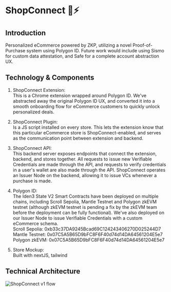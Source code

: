 # ShopConnect 🛒⚡

## Introduction
Personalized eCommerce powered by ZKP, utilizing a novel Proof-of-Purchase system using Polygon ID. Future work would include using Sismo for custom data attestation, and Safe for a complete account abstraction UX.

## Technology & Components
1) ShopConnect Extension:  
This is a Chrome extension wrapped around Polygon ID. We've abstracted away the original Polygon ID UX, and converted it into a smooth onboarding flow for eCommerce customers to quickly unlock personalized deals. 

2) ShopConnect Plugin:  
Is a JS script installed on every store. This lets the extension know that this particular eCommerce store is ShopConnect-enabled, and serves as the communication point between extension and backend.

3) ShopConnect API:  
This backend server exposes endpoints that connect the extension, backend, and stores together. All requests to issue new Verifiable Credentials are made through the API, and requests to verify credentials in a user's wallet are also made through the API. ShopConnect operates an Issuer Node on the backend, allowing it to issue VCs whenever a purchase is made.

4) Polygon ID:  
The Iden3 State V2 Smart Contracts have been deployed on multiple chains, including Scroll Sepolia, Mantle Testnet and Polygon zkEVM testnet (although zkEVM testnet is pending a fix by the zkEVM team before the deployment can be fully functional). We've also deployed on our Issuer Node to issue Verifiable Credentials with a custom eCommerce schema.  
Scroll Sepolia: 0xb33c37DA9245Bcad69C124243406270D025244D7  
Mantle Testnet: 0x07C5A5B65D9bFC8F6F40d74d14DA64561204E5e7  
Polygon zkEVM: 0x07C5A5B65D9bFC8F6F40d74d14DA64561204E5e7   

6) Store Mockup:  
Built with nextJS, tailwind 

## Technical Architecture

![ShopConnect v1 flow](https://github.com/shopconnectorg/.github/assets/757742/d30de2c9-92f4-4383-8a4c-aa47970d1a51)

